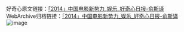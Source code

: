 好奇心原文链接：[「2014」中国电影新势力_娱乐_好奇心日报-俞斯译](https://www.qdaily.com/articles/4624.html)
WebArchive归档链接：[「2014」中国电影新势力_娱乐_好奇心日报-俞斯译](http://web.archive.org/web/20160630210650/http://www.qdaily.com/articles/4624.html)
![image](http://ww3.sinaimg.cn/large/007d5XDply1g3w51s4krwj30u05wm7wi)